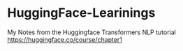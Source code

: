 # HuggingFace-Learinings
My Notes from the Huggingface Transformers NLP tutorial
https://huggingface.co/course/chapter1 
